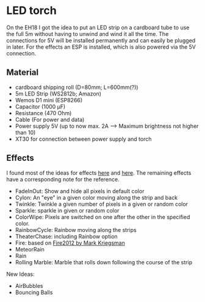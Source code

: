 # LED torch
On the EH18 I got the idea to put an LED strip on a cardboard tube to use the full 5m without having to unwind and wind it all the time. The connections for 5V will be installed permanently and can easily be plugged in later. For the effects an ESP is installed, which is also powered via the 5V connection. 

## Material
  * cardboard shipping roll (D=80mm; L=600mm(?))
  * 5m LED Strip (WS2812b; Amazon)
  * Wemos D1 mini (ESP8266)
  * Capacitor (1000 µF)
  * Resistance (470 Ohm)
  * Cable (For power and data)
  * Power supply 5V (up to now max. 2A --> Maximum brightness not higher than 10)
  * XT30 for connection between power supply and torch

## Effects
I found most of the ideas for effects [here](https://www.tweaking4all.com/hardware/arduino/adruino-led-strip-effects/#LEDStripEffectBlinkingHalloweenEyes) and [here](https://repos.ctdo.de/starcalc/ESP8266-RGB5m). The remaining effects have a corresponding note for the reference.

* FadeInOut: Show and hide all pixels in default color
* Cylon: An "eye" in a given color moving along the strip and back
* Twinkle: Twinkle a given number of pixels in a given or random color
* Sparkle: sparkle in given or random color
* ColorWipe: Pixels are switched on one after the other in the specified color.
* RainbowCycle: Rainbow moving along the strips
* TheaterChase: including Rainbow option
* Fire: based on [Fire2012 by Mark Kriegsman](https://github.com/FastLED/FastLED/blob/master/examples/Fire2012/Fire2012.ino)
* MeteorRain
* Rain
* Rolling Marble: Marble that rolls down following the course of the strip

New Ideas:
* AirBubbles
* Bouncing Balls



